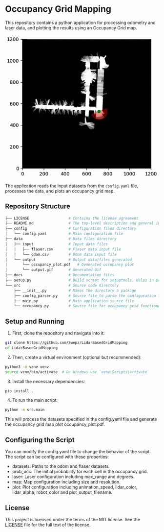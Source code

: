 # Occupancy Grid Mapping

This repository contains a python application for processing odometry and laser data, and plotting the results using an Occupancy Grid map.

![Output](data/output/output.gif)

The application reads the input datasets from the `config.yaml` file, processes the data, and plots an occupancy grid map.

## Repository Structure

```bash
├── LICENSE                  # Contains the license agreement 
├── README.md                # The top-level description and general information
├── config                   # Configuration files directory
│   └── config.yaml          # Main configuration file
├── data                     # Data files directory
│   ├── input                # Input data files
│   │   ├── flaser.csv       # Flaser data input file
│   │   └── odom.csv         # Odom data input file
│   └── output               # Output data/files generated
│       └── occupancy_plot.pdf   # Generated occupancy plot
│       └── output.gif       # Generated Gif
├── docs                     # Documentation files
├── setup.py                 # Build script for setuptools. Helps in packaging and distribution.
└── src                      # Source code directory
    ├── __init__.py          # Makes the directory a package
    ├── config_parser.py     # Source file to parse the configuration file
    ├── main.py              # Main application source file
    └── occupancy.py         # Source file for occupancy grid functionalities
```

## Setup and Running
1. First, clone the repository and navigate into it:
```bash
git clone https://github.com/Swepz/LidarBasedGridMapping
cd LidarBasedGridMapping
```
2. Then, create a virtual environment (optional but recommended):
```bash
python3 -m venv venv
source venv/bin/activate  # On Windows use `venv\Scripts\activate`
```
3. Install the necessary dependencies:
```bash
pip install .
```
4. To run the main script:
```bash
python -m src.main
```

This will process the datasets specified in the config.yaml file and generate the occupancy grid map plot occupancy_plot.pdf.

## Configuring the Script
You can modify the config.yaml file to change the behavior of the script. The script can be configured with these properties:

* datasets: Paths to the odom and flaser datasets.
* prob_occ: The initial probability for each cell in the occupancy grid.
* laser: Laser configuration including max_range and degrees.
* map: Map configuration including size and resolution.
* plot: Plot configuration including animation_speed, lidar_color, lidar_alpha, robot_color and plot_output_filename.

## License
This project is licensed under the terms of the MIT license. See the [LICENSE](LICENCE) file for the full text of the license.